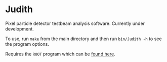 Judith
======

Pixel particle detector testbeam analysis software. Currently under development.

To use, run `make` from the main directory and then run `bin/Judith -h` to see the program options.

Requires the `ROOT` program which can be [found here](http://www.root.cern.ch/).
